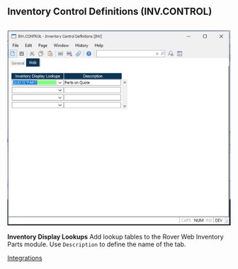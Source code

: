 ## Inventory Control Definitions (INV.CONTROL)

<PageHeader />

##

![](./INV-CONTROL.png)

**Inventory Display Lookups** Add lookup tables to the Rover Web Inventory Parts module. Use `Description` to define the name of the tab.

[Integrations](../../../../business-suite/integrations/inventory/README.md#inventory-display-lookups)

<badge text= "Version 9.3.161" vertical="middle" />

<PageFooter />
